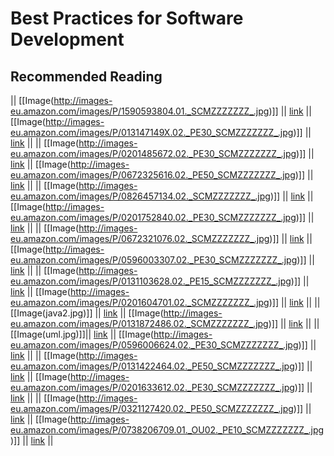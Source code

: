 <!-- Name: Standards/SoftwareBestPractices -->
<!-- Version: 2 -->
<!-- Last-Modified: 2006/12/30 23:59:28 -->
<!-- Author: demian -->
# Best Practices for Software Development
## Recommended Reading

|| [[Image(http://images-eu.amazon.com/images/P/1590593804.01._SCMZZZZZZZ_.jpg)]] || [link](http://www.amazon.co.uk/exec/obidos/ASIN/1590593804/qid=1127814554/sr=8-1/ref=sr_8_xs_ap_i1_xgl/202-4585599-5215866) || [[Image(http://images-eu.amazon.com/images/P/013147149X.02._PE30_SCMZZZZZZZ_.jpg)]] || [link](http://www.amazon.co.uk/exec/obidos/ASIN/013147149X/qid=1127814609/sr=1-1/ref=sr_1_18_1/202-4585599-5215866) ||
|| [[Image(http://images-eu.amazon.com/images/P/0201485672.02._PE30_SCMZZZZZZZ_.jpg)]] || [link](http://www.amazon.co.uk/exec/obidos/ASIN/0201485672/qid=1127814688/sr=8-1/ref=sr_8_xs_ap_i1_xgl/202-4585599-5215866) || [[Image(http://images-eu.amazon.com/images/P/0672325616.02._PE50_SCMZZZZZZZ_.jpg)]] || [link](http://www.amazon.co.uk/exec/obidos/ASIN/0672325616/qid=1127815126/sr=2-1/ref=sr_2_3_1/202-4585599-5215866) ||
|| [[Image(http://images-eu.amazon.com/images/P/0826457134.02._SCMZZZZZZZ_.jpg)]] || [link](http://www.amazon.co.uk/exec/obidos/ASIN/0826457134/qid=1127815194/sr=1-1/ref=sr_1_2_1/202-4585599-5215866) || [[Image(http://images-eu.amazon.com/images/P/0201752840.02._PE30_SCMZZZZZZZ_.jpg)]] || [link](http://www.amazon.co.uk/exec/obidos/ASIN/0201752840/qid=1127815245/sr=1-1/ref=sr_1_2_1/202-4585599-5215866) ||
|| [[Image(http://images-eu.amazon.com/images/P/0672321076.02._SCMZZZZZZZ_.jpg)]] || [link](http://www.amazon.co.uk/exec/obidos/ASIN/0672321076/qid=1127815319/sr=1-2/ref=sr_1_0_2/202-4585599-5215866) || [[Image(http://images-eu.amazon.com/images/P/0596003307.02._PE30_SCMZZZZZZZ_.jpg)]] || [link](http://www.amazon.co.uk/exec/obidos/ASIN/0596003307/qid=1127815374/sr=1-1/ref=sr_1_2_1/202-4585599-5215866) ||
|| [[Image(http://images-eu.amazon.com/images/P/0131103628.02._PE15_SCMZZZZZZZ_.jpg)]] || [link](http://www.amazon.co.uk/exec/obidos/ASIN/0131103628/qid=1127815423/sr=1-3/ref=sr_1_3_3/202-4585599-5215866) || [[Image(http://images-eu.amazon.com/images/P/0201604701.02._SCMZZZZZZZ_.jpg)]] || [link](http://www.amazon.co.uk/exec/obidos/ASIN/0201604701/qid%3D1127815481/202-4585599-5215866) ||
|| [[Image(java2.jpg)]] || [link](http://www.amazon.co.uk/exec/obidos/ASIN/0077096738/ref=si_1_2/202-4585599-5215866) || [[Image(http://images-eu.amazon.com/images/P/0131872486.02._SCMZZZZZZZ_.jpg)]] || [link](http://www.amazon.co.uk/exec/obidos/ASIN/0131872486/qid=1127815834/sr=2-1/ref=sr_2_3_1/202-4585599-5215866) ||
|| [[Image(uml.jpg)]]|| [link](http://www.amazon.co.uk/exec/obidos/ASIN/0764568744/qid=1127815878/sr=1-8/ref=sr_1_3_8/202-4585599-5215866) || [[Image(http://images-eu.amazon.com/images/P/0596006624.02._PE30_SCMZZZZZZZ_.jpg)]] || [link](http://www.amazon.co.uk/exec/obidos/ASIN/0596006624/qid=1127816151/sr=2-1/ref=sr_2_3_1/202-4585599-5215866) ||
|| [[Image(http://images-eu.amazon.com/images/P/0131422464.02._PE50_SCMZZZZZZZ_.jpg)]] || [link](http://www.amazon.co.uk/exec/obidos/ASIN/0131422464/qid=1127902231/sr=8-1/ref=sr_8_xs_ap_i1_xgl/202-4585599-5215866) || [[Image(http://images-eu.amazon.com/images/P/0201633612.02._PE30_SCMZZZZZZZ_.jpg)]] || [link](http://www.amazon.co.uk/exec/obidos/ASIN/0201633612/qid=1127902349/sr=2-2/ref=sr_2_3_2/202-4585599-5215866) ||
|| [[Image(http://images-eu.amazon.com/images/P/0321127420.02._PE50_SCMZZZZZZZ_.jpg)]] || [link](http://www.amazon.co.uk/exec/obidos/ASIN/0321127420/qid%3D1127902462/202-4585599-5215866) || [[Image(http://images-eu.amazon.com/images/P/0738206709.01._OU02._PE10_SCMZZZZZZZ_.jpg)]] || [link](http://www.amazon.co.uk/exec/obidos/ASIN/0738206709/qid=1127984802/sr=8-1/ref=sr_8_xs_ap_i1_xgl/202-4585599-5215866) ||

